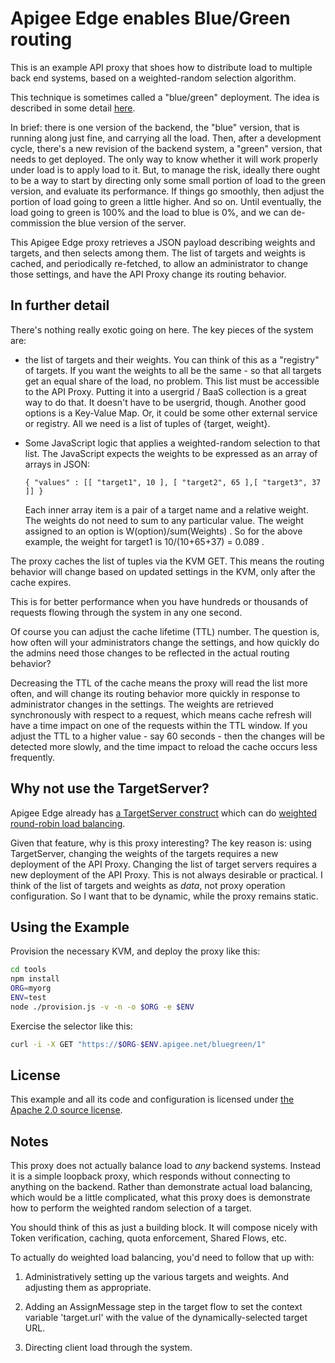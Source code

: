 # Apigee Edge enables Blue/Green routing

This is an example API proxy that shoes how to distribute load to multiple back end
systems, based on a weighted-random selection algorithm.

This technique is sometimes called a "blue/green" deployment. The idea is described in
some detail
[here](https://cloudnative.io/blog/2015/02/the-dos-and-donts-of-bluegreen-deployment/).

In brief: there is one version of the backend, the "blue" version, that is running along
just fine, and carrying all the load.  Then, after a development cycle, there's a new
revision of the backend system, a "green" version, that needs to get deployed. The only
way to know whether it will work properly under load is to apply load to it.  But, to
manage the risk, ideally there ought to be a way to start by directing only some small
portion of load to the green version, and evaluate its performance. If things go
smoothly, then adjust the portion of load going to green a little higher.  And so
on. Until eventually, the load going to green is 100% and the load to blue is 0%, and we
can de-commission the blue version of the server.

This Apigee Edge proxy retrieves a JSON payload describing weights and targets, and then
selects among them.  The list of targets and weights is cached, and periodically
re-fetched, to allow an administrator to change those settings, and have the API Proxy
change its routing behavior.

## In further detail

There's nothing really exotic going on here. The key pieces of the system are:

- the list of targets and their weights. You can think of this as a "registry" of
  targets.  If you want the weights to all be the same - so that all targets get an
  equal share of the load, no problem. This list must be accessible to the API Proxy.
  Putting it into a usergrid / BaaS collection is a great way to do that. It doesn't
  have to be usergrid, though. Another good options is a Key-Value Map. Or, it could be
  some other external service or registry. All we need is a list of tuples of {target,
  weight}.

- Some JavaScript logic that applies a weighted-random selection to that list. The JavaScript
  expects the weights to be expressed as an array of arrays in JSON:

  ```
  { "values" : [[ "target1", 10 ], [ "target2", 65 ],[ "target3", 37 ]] }
  ```

  Each inner array item is a pair of a target name and a relative weight. The weights do
  not need to sum to any particular value. The weight assigned to an option is
  W(option)/sum(Weights) .  So for the above example, the weight for target1 is
  10/(10+65+37) = 0.089 .

The proxy caches the list of tuples via the KVM GET. This means the routing behavior will
change based on updated settings in the KVM, only after the cache expires.

This is for better performance  when you have hundreds or thousands of requests flowing through the
system in any one second.

Of course you can adjust the cache lifetime (TTL) number. The question is, how often
will your administrators change the settings, and how quickly do the admins need those
changes to be reflected in the actual routing behavior?

Decreasing the TTL of the cache means the proxy will read the list more often, and will
change its routing behavior more quickly in response to administrator changes in the
settings.  The weights are retrieved synchronously with respect to a request, which
means cache refresh will have a time impact on one of the requests within the TTL
window. If you adjust the TTL to a higher value - say 60 seconds - then the changes will
be detected more slowly, and the time impact to reload the cache occurs less frequently.


## Why not use the TargetServer?

Apigee Edge already has [a TargetServer
construct](http://docs.apigee.com/api-services/content/load-balancing-across-backend-servers) which
can do [weighted round-robin load
balancing](https://community.apigee.com/articles/17980/how-to-use-target-servers-in-your-api-proxies.html).

Given that feature, why is this proxy interesting? The key reason is: using TargetServer, changing the weights of
the targets requires a new deployment of the API Proxy. Changing the list of target servers requires a new deployment of the API Proxy. This is not always desirable or
practical. I think of the list of targets and weights as *data*, not proxy operation
configuration. So I want that to be dynamic, while the proxy remains static.


## Using the Example

Provision the necessary KVM, and deploy the proxy like this:

```sh
cd tools
npm install
ORG=myorg
ENV=test
node ./provision.js -v -n -o $ORG -e $ENV
```

Exercise the selector like this:
```sh
curl -i -X GET "https://$ORG-$ENV.apigee.net/bluegreen/1"
```

## License

This example and all its code and configuration is licensed under [the Apache 2.0 source
license](LICENSE).


## Notes

This proxy does not actually balance load to *any* backend systems. Instead it is a simple
loopback proxy, which responds without connecting to anything on the backend. Rather
than demonstrate actual load balancing, which would be a little complicated, what this
proxy does is demonstrate how to perform the weighted random selection of a target.

You should think of this as just a building block.  It will compose
nicely with Token verification, caching, quota enforcement,
Shared Flows, etc.

To actually do weighted load balancing, you'd need to follow that up with:

1. Administratively setting up the various targets and weights. And adjusting them as appropriate.

2. Adding an AssignMessage step in the target flow to set the context variable 'target.url' with the value of the dynamically-selected target URL.

3. Directing client load through the system.
